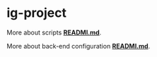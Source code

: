 # ig-project

More about scripts **[READMI.md](Scripts/README.md)**.

More about back-end configuration **[READMI.md](Back-end/README.md)**.

